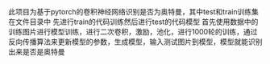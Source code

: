 此项目为基于pytorch的卷积神经网络识别是否为奥特曼，其中test和train训练集在文件目录中  先进行train的代码训练然后进行test的代码模型
首先使用数据中的训练图片进行模型训练，进行二次卷积，激励，池化，进行1000轮的训练，通过反向传播算法来更新模型的参数，生成模型，输入测试图片到模型，模型就能识别出来是否是奥特曼



